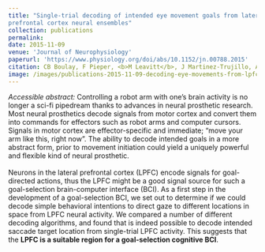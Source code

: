 ```yaml
---
title: "Single-trial decoding of intended eye movement goals from lateral
prefrontal cortex neural ensembles"
collection: publications
permalink:
date: 2015-11-09
venue: 'Journal of Neurophysiology'
paperurl: 'https://www.physiology.org/doi/abs/10.1152/jn.00788.2015'
citation: CB Boulay, F Pieper, <b>M Leavitt</b>, J Martinez-Trujillo, AJ Sachs
image: /images/publications-2015-11-09-decoding-eye-movements-from-lpfc-image.png
---
```

<i>Accessible abstract:</i> Controlling a robot arm with one’s brain activity is no longer a sci-fi pipedream thanks to advances in neural prosthetic research. Most neural prosthetics decode signals from motor cortex and convert them into commands for effectors such as robot arms and computer cursors. Signals in motor cortex are effector-specific and immediate; “move your arm like this, right now”. The ability to decode intended goals in a more abstract form, prior to movement initiation could yield a uniquely powerful and flexible kind of neural prosthetic.<br><br>Neurons in the lateral prefrontal cortex (LPFC) encode signals for goal-directed actions, thus the LPFC might be a good signal source for such a goal-selection brain-computer interface (BCI). As a first step in the development of a goal-selection BCI, we set out to determine if we could decode simple behavioral intentions to direct gaze to different locations in space from LPFC neural activity. We compared a number of different decoding algorithms, and found that is indeed possible to decode intended saccade target location from single-trial LPFC activity. This suggests that the <b>LPFC is a suitable region for a goal-selection cognitive BCI</b>.
